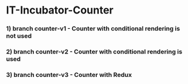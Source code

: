 # IT-Incubator-Counter #
### 1) branch counter-v1 - Counter with **conditional rendering** is not used ###
### 2) branch counter-v2 - Counter with **conditional rendering** is used ###
### 3) branch counter-v3 - Counter with **Redux** ###
